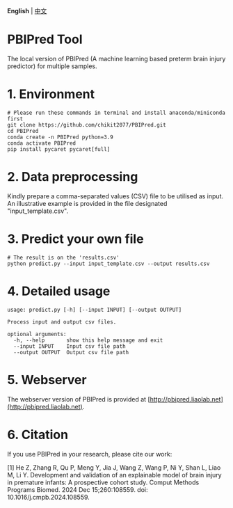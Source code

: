**English** | [中文](http://pbipred.liaolab.net/PBIPred_for_Chinese_users)
# PBIPred Tool
The local version of PBIPred (A machine learning based preterm brain injury predictor) for multiple samples.
# 1. Environment
```
# Please run these commands in terminal and install anaconda/miniconda first
git clone https://github.com/chikit2077/PBIPred.git
cd PBIPred
conda create -n PBIPred python=3.9
conda activate PBIPred
pip install pycaret pycaret[full]
```
# 2. Data preprocessing
Kindly prepare a comma-separated values (CSV) file to be utilised as input. An illustrative example is provided in the file designated "input_template.csv".
# 3. Predict your own file
```
# The result is on the 'results.csv'
python predict.py --input input_template.csv --output results.csv
```
# 4. Detailed usage
```
usage: predict.py [-h] [--input INPUT] [--output OUTPUT]

Process input and output csv files.

optional arguments:
  -h, --help       show this help message and exit
  --input INPUT    Input csv file path
  --output OUTPUT  Output csv file path
```
# 5. Webserver
The webserver version of PBIPred is provided at [http://pbipred.liaolab.net](http://pbipred.liaolab.net).
# 6. Citation
If you use PBIPred in your research, please cite our work:

[1] He Z, Zhang R, Qu P, Meng Y, Jia J, Wang Z, Wang P, Ni Y, Shan L, Liao M, Li Y. Development and validation of an explainable model of brain injury in premature infants: A prospective cohort study. Comput Methods Programs Biomed. 2024 Dec 15;260:108559. doi: 10.1016/j.cmpb.2024.108559. 
